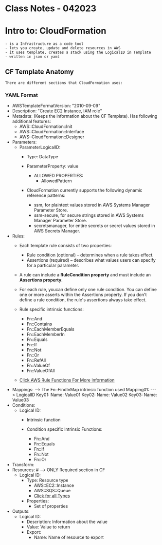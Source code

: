# Class Notes - 042023

# Intro to: CloudFormation
    - is a Infrastructure as a code tool
    - lets you create, update and delete resources in AWS
    - it uses template, creates a stack using the LogicalID in Template
    - written in json or yaml 

## CF Template Anatomy
    There are different sections that CloudFormation uses:

###  YAML Format 
- AWSTemplateFormatVersion: "2010-09-09"
- Description: "Create EC2 Instance, IAM role"
- Metadata: (Keeps the information about the CF Template). Has following additional features:
    - AWS::CloudFormation::Init
    - AWS::CloudFormation::Interface
    - AWS::CloudFormation::Designer
- Parameters:
  - ParameterLogicalID:
    - Type: DataType
    - ParameterProperty: value
        - ALLOWED PROPERTIES:
            - AllowedPattern

    - CloudFormation currently supports the following dynamic reference patterns:
        - ssm, for plaintext values stored in AWS Systems Manager Parameter Store.
        - ssm-secure, for secure strings stored in AWS Systems Manager Parameter Store.
        - secretsmanager, for entire secrets or secret values stored in AWS Secrets Manager.
- Rules:
    - Each template rule consists of two properties:
        - Rule condition (optional) – determines when a rule takes effect.
        - Assertions (required) – describes what values users can specify for a particular parameter.
    - A rule can include a **RuleCondition property** and must include an **Assertions property**. 
    - For each rule, youcan define only one rule condition. You can define one or more asserts within the Assertions property. If you don't define a rule condition, the rule's assertions always take effect.

    - Rule specific intrinsic functions:
        - Fn::And
        - Fn::Contains
        - Fn::EachMemberEquals
        - Fn::EachMemberIn
        - Fn::Equals
        - Fn::If
        - Fn::Not
        - Fn::Or
        - Fn::RefAll
        - Fn::ValueOf
        - Fn::ValueOfAll
    - [Click AWS Rule Functions For More Information](https://docs.aws.amazon.com/AWSCloudFormation/latest/UserGuide/intrinsic-function-reference-rules.html)
- Mappings:         --> The Fn::FindInMap intrinsic function used
    Mapping01:                  ---> LogicalID
        Key01: 
            Name: Value01
        Key02: 
            Name: Value02
        Key03: 
            Name: Value03
- Conditions:
  - Logical ID:
    - Intrinsic function

    - Condition specific Intrinsic Functions:
        - Fn::And
        - Fn::Equals
        - Fn::If
        - Fn::Not
        - Fn::Or
- Transform:
- Resources:                                          # --> ONLY Required section in CF
  - Logical ID:
    - Type: Resource type
        - AWS::EC2::Instance
        - AWS::SQS::Queue
        - [Click for all Types](https://docs.aws.amazon.com/AWSCloudFormation/latest/UserGuide/aws-template-resource-type-ref.html)
    - Properties:
      - Set of properties
- Outputs:
  - Logical ID:
    - Description: Information about the value
    - Value: Value to return
    - Export:
      - Name: Name of resource to export



